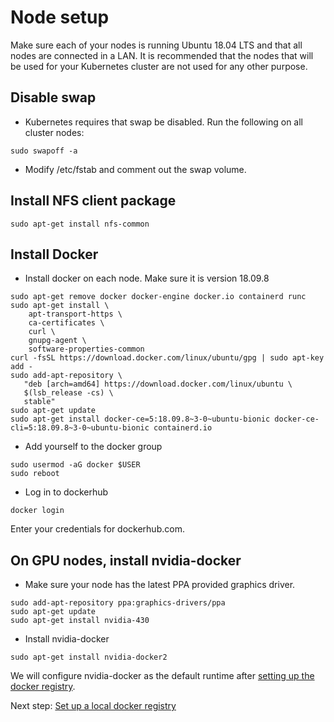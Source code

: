 # Node setup

Make sure each of your nodes is running Ubuntu 18.04 LTS and that all nodes are connected in a LAN. It is recommended that the nodes that will be used for your Kubernetes cluster are not used for any other purpose.

## Disable swap

* Kubernetes requires that swap be disabled. Run the following on all cluster nodes:

```
sudo swapoff -a
```

* Modify /etc/fstab and comment out the swap volume.

## Install NFS client package

```
sudo apt-get install nfs-common
```

## Install Docker

* Install docker on each node. Make sure it is version 18.09.8

```
sudo apt-get remove docker docker-engine docker.io containerd runc
sudo apt-get install \
    apt-transport-https \
    ca-certificates \
    curl \
    gnupg-agent \
    software-properties-common
curl -fsSL https://download.docker.com/linux/ubuntu/gpg | sudo apt-key add -
sudo add-apt-repository \
   "deb [arch=amd64] https://download.docker.com/linux/ubuntu \
   $(lsb_release -cs) \
   stable"
sudo apt-get update
sudo apt-get install docker-ce=5:18.09.8~3-0~ubuntu-bionic docker-ce-cli=5:18.09.8~3-0~ubuntu-bionic containerd.io
```

* Add yourself to the docker group

```
sudo usermod -aG docker $USER
sudo reboot
```

* Log in to dockerhub

```
docker login
```

Enter your credentials for dockerhub.com.

## On GPU nodes, install nvidia-docker

* Make sure your node has the latest PPA provided graphics driver.

```
sudo add-apt-repository ppa:graphics-drivers/ppa
sudo apt-get update
sudo apt-get install nvidia-430
```

* Install nvidia-docker

```
sudo apt-get install nvidia-docker2
```

We will configure nvidia-docker as the default runtime after [setting up the docker registry](registry.md).

Next step: [Set up a local docker registry](registry.md)
